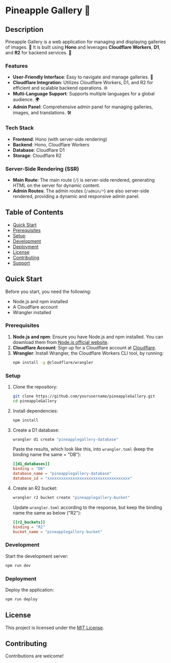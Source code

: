 # Pineapple Gallery 🍍

## Description
Pineapple Gallery is a web application for managing and displaying galleries of images. 📸 It is built using **Hono** and leverages **Cloudflare Workers**, **D1**, and **R2** for backend services. 🚀

### Features
- **User-Friendly Interface**: Easy to navigate and manage galleries. 🌟
- **Cloudflare Integration**: Utilizes Cloudflare Workers, D1, and R2 for efficient and scalable backend operations. 🌐
- **Multi-Language Support**: Supports multiple languages for a global audience. 🌍
- **Admin Panel**: Comprehensive admin panel for managing galleries, images, and translations. 🛠️

### Tech Stack
- **Frontend**: Hono (with server-side rendering)
- **Backend**: Hono, Cloudflare Workers
- **Database**: Cloudflare D1
- **Storage**: Cloudflare R2

### Server-Side Rendering (SSR)
- **Main Route**: The main route (`/`) is server-side rendered, generating HTML on the server for dynamic content.
- **Admin Routes**: The admin routes (`/admin/*`) are also server-side rendered, providing a dynamic and responsive admin panel.

## Table of Contents
- [Quick Start](#quick-start)
- [Prerequisites](#prerequisites)
- [Setup](#setup)
- [Development](#development)
- [Deployment](#deployment)
- [License](#license)
- [Contributing](#contributing)
- [Support](#support)

## Quick Start

Before you start, you need the following:
- Node.js and npm installed
- A Cloudflare account
- Wrangler installed

### Prerequisites

1. **Node.js and npm**: Ensure you have Node.js and npm installed. You can download them from [Node.js official website](https://nodejs.org/).
2. **Cloudflare Account**: Sign up for a Cloudflare account at [Cloudflare](https://www.cloudflare.com/).
3. **Wrangler**: Install Wrangler, the Cloudflare Workers CLI tool, by running:
   ```sh
   npm install -g @cloudflare/wrangler
   ```

### Setup

1. Clone the repository:
   ```sh
   git clone https://github.com/yourusername/pineappleGallery.git
   cd pineappleGallery
   ```

2. Install dependencies:
   ```sh
   npm install
   ```

3. Create a D1 database:
   ```sh
   wrangler d1 create "pineapplegallery-database"
   ```
   Paste the results, which look like this, into `wrangler.toml` (keep the binding name the same = "DB"):
   ```toml
   [[d1_databases]]
   binding = "DB"
   database_name = "pineapplegallery-database"
   database_id = "xxxxxxxxxxxxxxxxxxxxxxxxxxxxxxxxxxxx"
   ```

4. Create an R2 bucket:
   ```sh
   wrangler r2 bucket create "pineapplegallery-bucket"
   ```
   Update `wrangler.toml` according to the response, but keep the binding name the same as below ("R2"):
   ```toml
   [[r2_buckets]]
   binding = "R2"
   bucket_name = "pineapplegallery-bucket"
   ```

### Development

Start the development server:
```sh
npm run dev
```

### Deployment

Deploy the application:
```sh
npm run deploy
```

## License

This project is licensed under the [MIT License](LICENSE).

## Contributing

Contributions are welcome!

